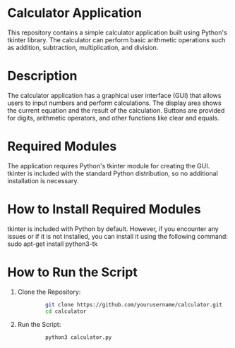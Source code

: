 # Calculator Application
This repository contains a simple calculator application built using Python's tkinter library. The calculator can perform basic arithmetic operations such as addition, subtraction, multiplication, and division.

# Description
The calculator application has a graphical user interface (GUI) that allows users to input numbers and perform calculations. The display area shows the current equation and the result of the calculation. Buttons are provided for digits, arithmetic operators, and other functions like clear and equals.

# Required Modules
The application requires Python's tkinter module for creating the GUI. tkinter is included with the standard Python distribution, so no additional installation is necessary.

# How to Install Required Modules
tkinter is included with Python by default. However, if you encounter any issues or if it is not installed, you can install it using the following command:
            sudo apt-get install python3-tk

# How to Run the Script
1. Clone the Repository:
```bash 
            git clone https://github.com/yourusername/calculator.git
            cd calculator
```
2. Run the Script:
```bash 
            python3 calculator.py
```
